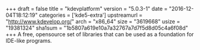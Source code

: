 +++
draft = false
title = "kdevplatform"
version = "5.0.3-1"
date = "2016-12-04T18:12:19"
categories = ['kde5-extra']
upstreamurl = "http://www.kdevelop.org/"
arch = "x86_64"
size = "3619668"
usize = "19381324"
sha1sum = "1b5807a619e10a7a32767a7d7f5d8d05c4a6f08d"
+++
A free, opensource set of libraries that can be used as a foundation for IDE-like programs.